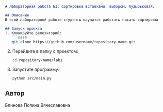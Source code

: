 ```markdown
# Лабораторная работа №1: Сортировка вставками, выбором, пузырьковая.

## Описание
В этой лабораторной работе студенты научатся работать писать cортировки вставками, выбором, пузырьковую. Научатся делать палиндром.

## Запуск проекта
1. Клонируйте репозиторий:
   ```bash
   git clone https://github.com/username/repository-name.git
   ```
2. Перейдите в папку с проектом:
   ```bash
   cd repository-name/lab1
   ```
3. Запустите программу:
   ```bash
   python src/main.py
   ```

## Автор
Блинова Полина Вячеславовна
```
